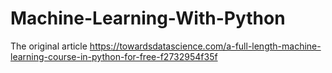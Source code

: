# Machine-Learning-With-Python
The original article
https://towardsdatascience.com/a-full-length-machine-learning-course-in-python-for-free-f2732954f35f
